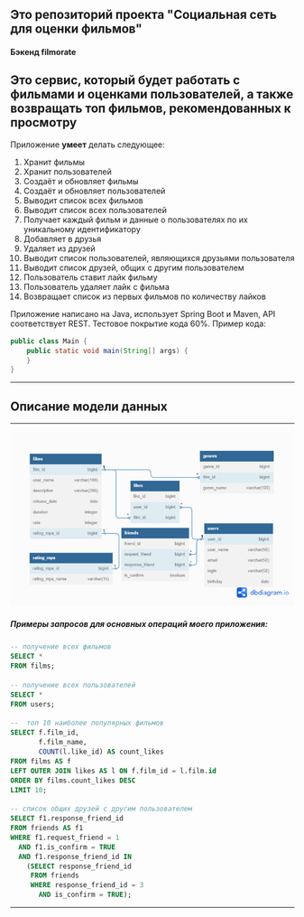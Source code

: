 ## Это репозиторий проекта "Социальная сеть для оценки фильмов"
#### Бэкенд filmorate

Это сервис, который будет работать с фильмами и оценками пользователей, а также возвращать __топ__ фильмов, рекомендованных к просмотру
-------

Приложение **умеет** делать следующее:
1. Хранит фильмы
2. Хранит пользователей
3. Создаёт и обновляет фильмы
4. Создаёт и обновляет пользователей
5. Выводит список всех фильмов
6. Выводит список всех пользователей
7. Получает каждый фильм и данные о пользователях по их уникальному идентификатору
8. Добавляет в друзья
9. Удаляет из друзей
10. Выводит список пользователей, являющихся друзьями пользователя
11. Выводит список друзей, общих с другим пользователем
12. Пользователь ставит лайк фильму
13. Пользователь удаляет лайк с фильма
14. Возвращает список из первых фильмов по количеству лайков


Приложение написано на Java, использует Spring Boot и Maven, API соответствует REST. 
Тестовое покрытие кода 60%. Пример кода:
```java
public class Main {
    public static void main(String[] args) {
    }
}
```
------

## Описание модели данных
_____

![Диаграмма баз данных проекта](/filmorate_dbs.png)

##### Примеры запросов для основных операций моего приложения:
```sql
-- получение всех фильмов
SELECT *
FROM films;

-- получение всех пользователей
SELECT *
FROM users;

--  топ 10 наиболее популярных фильмов
SELECT f.film_id,
       f.film_name,
       COUNT(l.like_id) AS count_likes
FROM films AS f
LEFT OUTER JOIN likes AS l ON f.film_id = l.film.id
ORDER BY films.count_likes DESC
LIMIT 10;

-- список общих друзей с другим пользователем
SELECT f1.response_friend_id
FROM friends AS f1
WHERE f1.request_friend = 1
  AND f1.is_confirm = TRUE
  AND f1.response_friend_id IN
    (SELECT response_friend_id
     FROM friends
     WHERE response_friend_id = 3
       AND is_confirm = TRUE);

```
------
